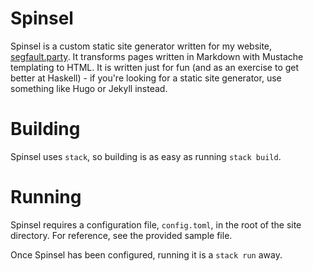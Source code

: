 # Spinsel
Spinsel is a custom static site generator written for my website, [segfault.party](https://segfault.party/). It transforms pages written in Markdown with Mustache templating to HTML. It is written just for fun (and as an exercise to get better at Haskell) - if you're looking for a static site generator, use something like Hugo or Jekyll instead.

# Building
Spinsel uses `stack`, so building is as easy as running `stack build`.

# Running
Spinsel requires a configuration file, `config.toml`, in the root of the site directory. For reference, see the provided sample file.

Once Spinsel has been configured, running it is a `stack run` away.
